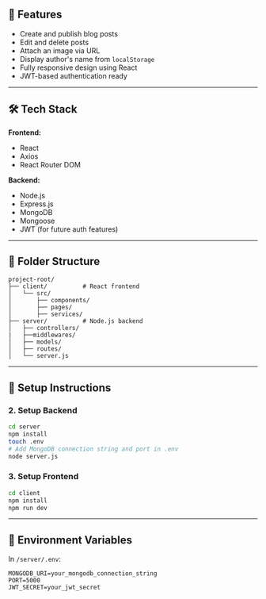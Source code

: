 ## 🚀 Features

- Create and publish blog posts
- Edit and delete posts
- Attach an image via URL
- Display author's name from `localStorage`
- Fully responsive design using React
- JWT-based authentication ready

---

## 🛠️ Tech Stack

**Frontend:**
- React
- Axios
- React Router DOM

**Backend:**
- Node.js
- Express.js
- MongoDB
- Mongoose
- JWT (for future auth features)

---

## 📁 Folder Structure

```
project-root/
├── client/          # React frontend
│   └── src/
│       ├── components/
│       ├── pages/
│       ├── services/
├── server/          # Node.js backend
│   ├── controllers/
|   ├──middlewares/
│   ├── models/
│   ├── routes/
│   └── server.js
```

---

## 🚧 Setup Instructions

### 2. Setup Backend

```bash
cd server
npm install
touch .env
# Add MongoDB connection string and port in .env
node server.js
```

### 3. Setup Frontend

```bash
cd client
npm install
npm run dev
```

---

## 🔐 Environment Variables

In `/server/.env`:

```
MONGODB_URI=your_mongodb_connection_string
PORT=5000
JWT_SECRET=your_jwt_secret
```


